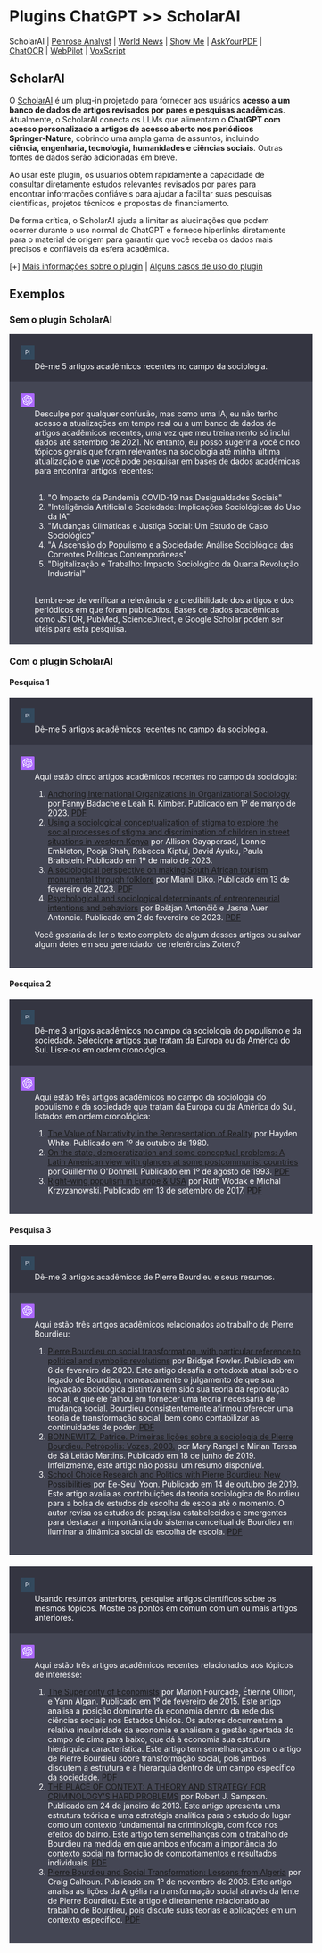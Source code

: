 # Plugins ChatGPT >> ScholarAI

ScholarAI | [Penrose Analyst](penrose.md) | [World News](worldnews.md) | [Show Me](showme.md) | [AskYourPDF](askyourpdf.md) | [ChatOCR](chatocr.md) | [WebPilot](webpilot.md) | [VoxScript](voxscript.md)

## ScholarAI

O [ScholarAI](https://www.linkedin.com/company/scholar-ai/) é um plug-in projetado para fornecer aos usuários **acesso a um banco de dados de artigos revisados por pares e pesquisas acadêmicas**. Atualmente, o ScholarAI conecta os LLMs que alimentam o **ChatGPT com acesso personalizado a artigos de acesso aberto nos periódicos Springer-Nature**, cobrindo uma ampla gama de assuntos, incluindo **ciência, engenharia, tecnologia, humanidades e ciências sociais**. Outras fontes de dados serão adicionadas em breve.

Ao usar este plugin, os usuários obtêm rapidamente a capacidade de consultar diretamente estudos relevantes revisados por pares para encontrar informações confiáveis para ajudar a facilitar suas pesquisas científicas, projetos técnicos e propostas de financiamento. 

De forma crítica, o ScholarAI ajuda a limitar as alucinações que podem ocorrer durante o uso normal do ChatGPT e fornece hiperlinks diretamente para o material de origem para garantir que você receba os dados mais precisos e confiáveis da esfera acadêmica.

[+] [Mais informações sobre o plugin](https://roihacks.com/scholarai-chatgpt-plugin/) | [Alguns casos de uso do plugin](https://roihacks.com/scholarai-chatgpt-plugin/#What_the_ScholarAI_ChatGPT_Plugin_can_do_and_how_can_you_use_it)

## Exemplos

### Sem o plugin ScholarAI

<div style="width:100%; float:left; background-color:#343541; color:white; padding:20px; margin: 0;">
<div style="width:5%; float:left; padding-right:20px;"><img src="../imagens/PI.png"></div>
<div style="width:95%; float:right">Dê-me 5 artigos acadêmicos recentes no campo da sociologia.</div>
</div>

<div style="width:100%; float:left; background-color:#444654; color:white; padding:20px; margin: 0; margin-bottom: 20px;">
<div style="width:5%; float:left; padding-right:20px;"><img src="../imagens/openai.png"></div>
<div style="width:95%; float:right">Desculpe por qualquer confusão, mas como uma IA, eu não tenho acesso a atualizações em tempo real ou a um banco de dados de artigos acadêmicos recentes, uma vez que meu treinamento só inclui dados até setembro de 2021. No entanto, eu posso sugerir a você cinco tópicos gerais que foram relevantes na sociologia até minha última atualização e que você pode pesquisar em bases de dados acadêmicas para encontrar artigos recentes:<br><br><ol><li>"O Impacto da Pandemia COVID-19 nas Desigualdades Sociais"</li><li>"Inteligência Artificial e Sociedade: Implicações Sociológicas do Uso da IA"</li><li>"Mudanças Climáticas e Justiça Social: Um Estudo de Caso Sociológico"</li><li>"A Ascensão do Populismo e a Sociedade: Análise Sociológica das Correntes Políticas Contemporâneas"</li><li>"Digitalização e Trabalho: Impacto Sociológico da Quarta Revolução Industrial"</li></ol><br>Lembre-se de verificar a relevância e a credibilidade dos artigos e dos periódicos em que foram publicados. Bases de dados acadêmicas como JSTOR, PubMed, ScienceDirect, e Google Scholar podem ser úteis para esta pesquisa.</div>
</div>

### Com o plugin ScholarAI

#### Pesquisa 1

<div style="width:100%; float:left; background-color:#343541; color:white; padding:20px; margin: 0;">
<div style="width:5%; float:left; padding-right:20px;"><img src="../imagens/PI.png"></div>
<div style="width:95%; float:right">Dê-me 5 artigos acadêmicos recentes no campo da sociologia.</div>
</div>

<div style="width:100%; float:left; background-color:#444654; color:white; padding:20px; margin: 0; margin-bottom: 20px;">
<div style="width:5%; float:left; padding-right:20px;"><img src="../imagens/openai.png"></div>
<div style="width:95%; float:right">Aqui estão cinco artigos acadêmicos recentes no campo da sociologia:<ol><li><a href="https://doi.org/10.2478/sjs-2023-0002" target="_new">Anchoring International Organizations in Organizational Sociology</a> por Fanny Badache e Leah R. Kimber. Publicado em 1º de março de 2023. <a href="https://sciendo.com/pdf/10.2478/sjs-2023-0002" target="_new">PDF</a></li><li><a href="https://doi.org/10.1016/j.chiabu.2020.104803" target="_new">Using a sociological conceptualization of stigma to explore the social processes of stigma and discrimination of children in street situations in western Kenya</a> por Allison Gayapersad, Lonnie Embleton, Pooja Shah, Rebecca Kiptui, David Ayuku, Paula Braitstein. Publicado em 1º de maio de 2023.</li><li><a href="https://doi.org/10.20525/ijrbs.v12i1.2274" target="_new">A sociological perspective on making South African tourism monumental through folklore</a> por Mlamli Diko. Publicado em 13 de fevereiro de 2023. <a href="https://www.ssbfnet.com/ojs/index.php/ijrbs/article/download/2274/1664" target="_new">PDF</a></li><li><a href="https://doi.org/10.3389/fpsyg.2023.1076768" target="_new">Psychological and sociological determinants of entrepreneurial intentions and behaviors</a> por Boštjan Antončič e Jasna Auer Antoncic. Publicado em 2 de fevereiro de 2023. <a href="https://www.frontiersin.org/articles/10.3389/fpsyg.2023.1076768/pdf" target="_new">PDF</a></li></ol><p>Você gostaria de ler o texto completo de algum desses artigos ou salvar algum deles em seu gerenciador de referências Zotero?</p></div>
</div>

#### Pesquisa 2

<div style="width:100%; float:left; background-color:#343541; color:white; padding:20px; margin: 0;">
	<div style="width:5%; float:left; padding-right:20px;"><img src="../imagens/PI.png"></div>
	<div style="width:95%; float:right;">Dê-me 3 artigos acadêmicos no campo da sociologia do populismo e da sociedade. Selecione artigos que tratam da Europa ou da América do Sul. Liste-os em ordem cronológica.</div>
</div>

<div style="width:100%; float:left; background-color:#444654; color:white; padding:20px; margin: 0; margin-bottom: 20px;">
	<div style="width:5%; float:left; padding-right:20px;"><img src="../imagens/openai.png"></div>
	<div style="width:95%; float:right;">Aqui estão três artigos acadêmicos no campo da sociologia do populismo e da sociedade que tratam da Europa ou da América do Sul, listados em ordem cronológica:<ol><li><a href="https://doi.org/10.1086/448086" target="_new">The Value of Narrativity in the Representation of Reality</a> por Hayden White. Publicado em 1º de outubro de 1980.</li><li><a href="https://doi.org/10.1016/0305-750x(93)90048-e" target="_new">On the state, democratization and some conceptual problems: A Latin American view with glances at some postcommunist countries</a> por Guillermo O'Donnell. Publicado em 1º de agosto de 1993. <a href="http://www.nd.edu/~kellogg/publications/workingpapers/WPS/192.pdf" target="_new">PDF</a></li><li><a href="https://doi.org/10.1075/jlp.17042.krz" target="_new">Right-wing populism in Europe &amp; USA</a> por Ruth Wodak e Michal Krzyzanowski. Publicado em 13 de setembro de 2017. <a href="https://eprints.lancs.ac.uk/id/eprint/89138/1/JLP_16_4_Intro_RW_MK_Pre_Pub.pd.pdf" target="_new">PDF</a></li></ol></div>
</div>

#### Pesquisa 3
	
<div style="width:100%; float:left; background-color:#343541; color:white; padding:20px; margin: 0;">
	<div style="width:5%; float:left; padding-right:20px;"><img src="../imagens/PI.png"></div>
	<div style="width:95%; float:right;">Dê-me 3 artigos acadêmicos de Pierre Bourdieu e seus resumos.</div>
</div>

<div style="width:100%; float:left; background-color:#444654; color:white; padding:20px; margin: 0; margin-bottom: 20px;">
	<div style="width:5%; float:left; padding-right:20px;"><img src="../imagens/openai.png"></div>
	<div style="width:95%; float:right;">Aqui estão três artigos acadêmicos relacionados ao trabalho de Pierre Bourdieu:<ol><li><a href="https://doi.org/10.1007/s11186-019-09375-z" target="_new">Pierre Bourdieu on social transformation, with particular reference to political and symbolic revolutions</a> por Bridget Fowler. Publicado em 6 de fevereiro de 2020. Este artigo desafia a ortodoxia atual sobre o legado de Bourdieu, nomeadamente o julgamento de que sua inovação sociológica distintiva tem sido sua teoria da reprodução social, e que ele falhou em fornecer uma teoria necessária de mudança social. Bourdieu consistentemente afirmou oferecer uma teoria de transformação social, bem como contabilizar as continuidades de poder. <a href="http://eprints.gla.ac.uk/207320/1/207320.pdf" target="_new">PDF</a></li><li><a href="https://doi.org/10.24109/2176-6681.rbep.89i221.731" target="_new">BONNEWITZ, Patrice. Primeiras lições sobre a sociologia de Pierre Bourdieu. Petrópolis: Vozes, 2003.</a> por Mary Rangel e Mirian Teresa de Sá Leitão Martins. Publicado em 18 de junho de 2019. Infelizmente, este artigo não possui um resumo disponível.</li><li><a href="https://doi.org/10.1177/0895904819881153" target="_new">School Choice Research and Politics with Pierre Bourdieu: New Possibilities</a> por Ee-Seul Yoon. Publicado em 14 de outubro de 2019. Este artigo avalia as contribuições da teoria sociológica de Bourdieu para a bolsa de estudos de escolha de escola até o momento. O autor revisa os estudos de pesquisa estabelecidos e emergentes para destacar a importância do sistema conceitual de Bourdieu em iluminar a dinâmica social da escolha de escola. <a href="https://journals.sagepub.com/doi/pdf/10.1177/0895904819881153" target="_new">PDF</a></li></ol></div>
</div>

<div style="width:100%; float:left; background-color:#343541; color:white; padding:20px; margin: 0;">
	<div style="width:5%; float:left; padding-right:20px;"><img src="../imagens/PI.png"></div>
	<div style="width:95%; float:right;">Usando resumos anteriores, pesquise artigos científicos sobre os mesmos tópicos. Mostre os pontos em comum com um ou mais artigos anteriores.</div>
</div>

<div style="width:100%; float:left; background-color:#444654; color:white; padding:20px; margin: 0; margin-bottom: 20px;">
	<div style="width:5%; float:left; padding-right:20px;"><img src="../imagens/openai.png"></div>
	<div style="width:95%; float:right;">Aqui estão três artigos acadêmicos recentes relacionados aos tópicos de interesse:<ol><li><a href="https://doi.org/10.1257/jep.29.1.89" target="_new">The Superiority of Economists</a> por Marion Fourcade, Étienne Ollion, e Yann Algan. Publicado em 1º de fevereiro de 2015. Este artigo analisa a posição dominante da economia dentro da rede das ciências sociais nos Estados Unidos. Os autores documentam a relativa insularidade da economia e analisam a gestão apertada do campo de cima para baixo, que dá à economia sua estrutura hierárquica característica. Este artigo tem semelhanças com o artigo de Pierre Bourdieu sobre transformação social, pois ambos discutem a estrutura e a hierarquia dentro de um campo específico da sociedade. <a href="https://hal-sciencespo.archives-ouvertes.fr/hal-03392966/document" target="_new">PDF</a></li><li><a href="https://doi.org/10.1111/1745-9125.12002" target="_new">THE PLACE OF CONTEXT: A THEORY AND STRATEGY FOR CRIMINOLOGY'S HARD PROBLEMS</a> por Robert J. Sampson. Publicado em 24 de janeiro de 2013. Este artigo apresenta uma estrutura teórica e uma estratégia analítica para o estudo do lugar como um contexto fundamental na criminologia, com foco nos efeitos do bairro. Este artigo tem semelhanças com o trabalho de Bourdieu na medida em que ambos enfocam a importância do contexto social na formação de comportamentos e resultados individuais. <a href="https://dash.harvard.edu/bitstream/1/11324028/1/ASC%20Presidential%20Address_Sampson_Final.pdf" target="_new">PDF</a></li><li><a href="https://doi.org/10.1111/j.1467-7660.2006.00535.x" target="_new">Pierre Bourdieu and Social Transformation: Lessons from Algeria</a> por Craig Calhoun. Publicado em 1º de novembro de 2006. Este artigo analisa as lições da Argélia na transformação social através da lente de Pierre Bourdieu. Este artigo é diretamente relacionado ao trabalho de Bourdieu, pois discute suas teorias e aplicações em um contexto específico. <a href="http://eprints.lse.ac.uk/42609/1/Pierre%20Bourdieu%20and%20social%20transformation%20%28lsero%29.pdf" target="_new">PDF</a></li></ol></div>
</div>
